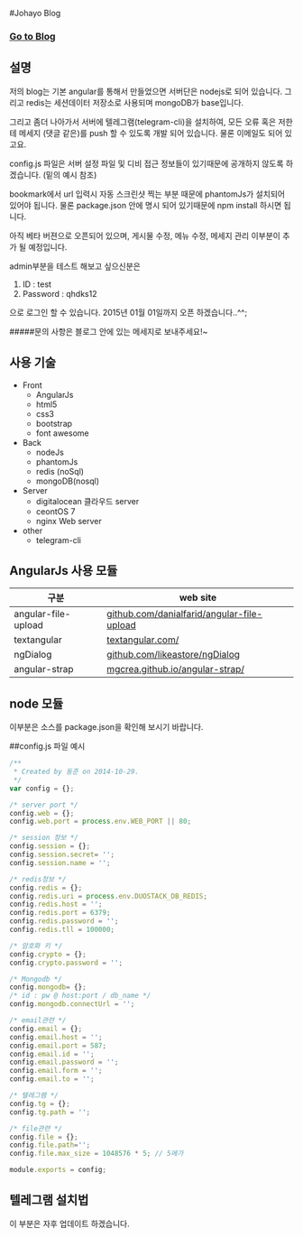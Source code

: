 #Johayo Blog
### <a href='http://johayo.com' target='_black'>Go to Blog</a>

## 설명
 저의 blog는 기본 angular를 통해서 만들었으면 서버단은 nodejs로 되어 있습니다. 그리고 redis는 세션데이터 저장소로 사용되며 mongoDB가 base입니다.

그리고 좀더 나아가서 서버에 텔레그램(telegram-cli)을 설치하여, 모든 오류 혹은 저한테 메세지
(댓글 같은)를 push 할 수 있도록 개발 되어 있습니다. 물론 이메일도 되어 있고요.

config.js 파일은 서버 설정 파일 및 디비 접근 정보들이 있기때문에 공개하지 않도록 하겠습니다.
(밑의 예시 참조)

bookmark에서 url 입력시 자동 스크린샷 찍는 부분 때문에 phantomJs가 설치되어 있어야 됩니다. 
물론 package.json 안에 명시 되어 있기때문에 npm install 하시면 됩니다.

아직 베타 버젼으로 오픈되어 있으며, 
게시물 수정, 메뉴 수정, 메세지 관리 이부분이 추가 될 예정입니다.

admin부분을 테스트 해보고 싶으신분은 
1. ID : test
2. Password : qhdks12

으로 로그인 할 수 있습니다. 2015년 01월 01일까지 오픈 하겠습니다..^^;

#####문의 사항은 블로그 안에 있는 메세지로 보내주세요!~

## 사용 기술
* Front
	- AngularJs
	- html5
	- css3
	- bootstrap
	- font awesome
* Back
	- nodeJs
	- phantomJs
	- redis (noSql)
	- mongoDB(nosql)
* Server
	- digitalocean 클라우드 server
	- ceontOS 7
	- nginx Web server
* other
	- telegram-cli

## AngularJs 사용 모듈
구분                |web site
--------------------|----------------------------------------------------
angular-file-upload |<a href='https://github.com/danialfarid/angular-file-upload' target='_black'>github.com/danialfarid/angular-file-upload</a>
textangular	        |<a href='http://textangular.com/' target='_black'>textangular.com/</a>
ngDialog            |<a href='https://github.com/likeastore/ngDialog' target='_black'>github.com/likeastore/ngDialog</a>
angular-strap       |<a href='http://mgcrea.github.io/angular-strap/' target='_black'>mgcrea.github.io/angular-strap/</a>

## node 모듈
이부분은 소스를 package.json을 확인해 보시기 바랍니다.

##config.js 파일 예시
```javascript
/**
 * Created by 동준 on 2014-10-29.
 */
var config = {};

/* server port */
config.web = {};
config.web.port = process.env.WEB_PORT || 80;

/* session 정보 */
config.session = {};
config.session.secret= '';
config.session.name = '';

/* redis정보 */
config.redis = {};
config.redis.uri = process.env.DUOSTACK_DB_REDIS;
config.redis.host = '';
config.redis.port = 6379;
config.redis.password = '';
config.redis.tll = 100000;

/* 암호화 키 */
config.crypto = {};
config.crypto.password = '';

/* Mongodb */
config.mongodb= {};
/* id : pw @ host:port / db_name */
config.mongodb.connectUrl = '';

/* email관련 */
config.email = {};
config.email.host = '';
config.email.port = 587;
config.email.id = '';
config.email.password = '';
config.email.form = '';
config.email.to = '';

/* 텔레그램 */
config.tg = {};
config.tg.path = '';

/* file관련 */
config.file = {};
config.file.path='';
config.file.max_size = 1048576 * 5; // 5메가

module.exports = config;
```

## 텔레그램 설치법
이 부분은 자후 업데이트 하겠습니다.
